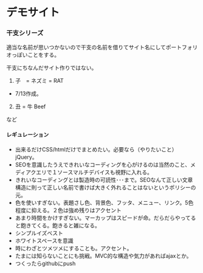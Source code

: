 # デモサイト


### 干支シリーズ

適当な名前が思いつかないので干支の名前を借りてサイト名にしてポートフォリオっぽいことをする。

干支にちなんだサイト作りではない。

1. 子　= ネズミ = RAT
  * 7/13作成。
2. 丑 = 牛 Beef

など

#### レギュレーション

* 出来るだけCSS/htmlだけでまとめたい。必要なら（やりたいこと）jQuery。
* SEOを意識したうえできれいなコーディングを心がけるのは当然のこと、メディアクエリで１ソースマルチデバイスも視野に入れる。
* きれいなコーディングとは製造時の可読性･･･まで。SEOなんて正しい文章構造に則って正しい名前で書けば大きく外れることはないというポリシーの元。
* 色を使いすぎない。表題さし色、背景色、フッタ、メニュー、リンク。5色程度に抑える。２色は強め残りはアクセント
* あまり時間をかけすぎない。マーカップはスピードが命。だらだらやってると飽きてくる。飽きると雑になる。
* シンプルイズベスト
* ホワイトスペースを意識
* 時にわざとツメツメにすることも。アクセント。
* たまには知らないことにも挑戦。MVC的な構造や気力があればajaxとか。
* つくったらgithubにpush